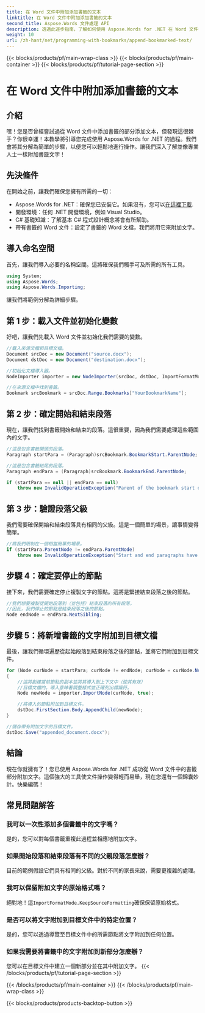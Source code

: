 ```yaml
---
title: 在 Word 文件中附加添加書籤的文本
linktitle: 在 Word 文件中附加添加書籤的文本
second_title: Aspose.Words 文件處理 API
description: 透過此逐步指南，了解如何使用 Aspose.Words for .NET 在 Word 文件中附加書籤文字。非常適合開發人員。
weight: 10
url: /zh-hant/net/programming-with-bookmarks/append-bookmarked-text/
---
```


{{< blocks/products/pf/main-wrap-class >}}
{{< blocks/products/pf/main-container >}}
{{< blocks/products/pf/tutorial-page-section >}}

# 在 Word 文件中附加添加書籤的文本

## 介紹

嘿！您是否曾經嘗試過從 Word 文件中添加書籤的部分添加文本，但發現這很棘手？你很幸運！本教學將引導您完成使用 Aspose.Words for .NET 的過程。我們會將其分解為簡單的步驟，以便您可以輕鬆地進行操作。讓我們深入了解並像專業人士一樣附加書籤文字！

## 先決條件

在開始之前，讓我們確保您擁有所需的一切：

-  Aspose.Words for .NET：確保您已安裝它。如果沒有，您可以[在這裡下載](https://releases.aspose.com/words/net/).
- 開發環境：任何 .NET 開發環境，例如 Visual Studio。
- C# 基礎知識：了解基本 C# 程式設計概念將會有所幫助。
- 帶有書籤的 Word 文件：設定了書籤的 Word 文檔，我們將用它來附加文字。

## 導入命名空間

首先，讓我們導入必要的名稱空間。這將確保我們觸手可及所需的所有工具。

```csharp
using System;
using Aspose.Words;
using Aspose.Words.Importing;
```

讓我們將範例分解為詳細步驟。

## 第 1 步：載入文件並初始化變數

好吧，讓我們先載入 Word 文件並初始化我們需要的變數。

```csharp
//載入來源文檔和目標文檔。
Document srcDoc = new Document("source.docx");
Document dstDoc = new Document("destination.docx");

//初始化文檔導入器。
NodeImporter importer = new NodeImporter(srcDoc, dstDoc, ImportFormatMode.KeepSourceFormatting);

//在來源文檔中找到書籤。
Bookmark srcBookmark = srcDoc.Range.Bookmarks["YourBookmarkName"];
```

## 第 2 步：確定開始和結束段落

現在，讓我們找到書籤開始和結束的段落。這很重要，因為我們需要處理這些範圍內的文字。

```csharp
//這是包含書籤開頭的段落。
Paragraph startPara = (Paragraph)srcBookmark.BookmarkStart.ParentNode;

//這是包含書籤結尾的段落。
Paragraph endPara = (Paragraph)srcBookmark.BookmarkEnd.ParentNode;

if (startPara == null || endPara == null)
    throw new InvalidOperationException("Parent of the bookmark start or end is not a paragraph, cannot handle this scenario yet.");
```

## 第 3 步：驗證段落父級

我們需要確保開始和結束段落具有相同的父級。這是一個簡單的場景，讓事情變得簡單。

```csharp
//將我們限制在一個相當簡單的場景。
if (startPara.ParentNode != endPara.ParentNode)
    throw new InvalidOperationException("Start and end paragraphs have different parents, cannot handle this scenario yet.");
```

## 步驟 4：確定要停止的節點

接下來，我們需要確定停止複製文字的節點。這將是緊接結束段落之後的節點。

```csharp
//我們想要複製從開始段落到（並包括）結束段落的所有段落，
//因此，我們停止的節點是結束段落之後的節點。
Node endNode = endPara.NextSibling;
```

## 步驟 5：將新增書籤的文字附加到目標文檔

最後，讓我們循環遍歷從起始段落到結束段落之後的節點，並將它們附加到目標文件。

```csharp
for (Node curNode = startPara; curNode != endNode; curNode = curNode.NextSibling)
{
    //這將創建當前節點的副本並將其導入到上下文中（使其有效）
    //目標文檔的。導入意味著調整樣式並正確列出標識符。
    Node newNode = importer.ImportNode(curNode, true);

    //將導入的節點附加到目標文件。
    dstDoc.FirstSection.Body.AppendChild(newNode);
}

//儲存帶有附加文字的目標文件。
dstDoc.Save("appended_document.docx");
```

## 結論

現在你就擁有了！您已使用 Aspose.Words for .NET 成功從 Word 文件中的書籤部分附加文字。這個強大的工具使文件操作變得輕而易舉，現在您還有一個錦囊妙計。快樂編碼！

## 常見問題解答

### 我可以一次性添加多個書籤中的文字嗎？
是的，您可以對每個書籤重複此過程並相應地附加文字。

### 如果開始段落和結束段落有不同的父親段落怎麼辦？
目前的範例假設它們具有相同的父級。對於不同的家長來說，需要更複雜的處理。

### 我可以保留附加文字的原始格式嗎？
絕對地！這`ImportFormatMode.KeepSourceFormatting`確保保留原始格式。

### 是否可以將文字附加到目標文件中的特定位置？
是的，您可以透過導覽至目標文件中的所需節點將文字附加到任何位置。

### 如果我需要將書籤中的文字附加到新部分怎麼辦？
您可以在目標文件中建立一個新部分並在其中附加文字。
{{< /blocks/products/pf/tutorial-page-section >}}

{{< /blocks/products/pf/main-container >}}
{{< /blocks/products/pf/main-wrap-class >}}

{{< blocks/products/products-backtop-button >}}
